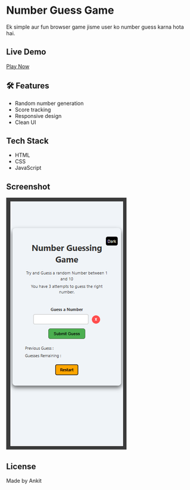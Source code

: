  #  Number Guess Game

Ek simple aur fun browser game jisme user ko number guess karna hota hai.

##  Live Demo
[Play Now](https://number-guess-game-theta.vercel.app/)

## 🛠️ Features
- Random number generation
- Score tracking
- Responsive design
- Clean UI

## Tech Stack
- HTML
- CSS
- JavaScript

## Screenshot
![Game Preview](./Screenshot%20game.png)

##  License 
Made by Ankit